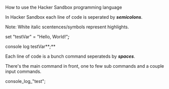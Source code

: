 How to use the Hacker Sandbox programming language

In Hacker Sandbox each line of code is seperated by **_semicolons_**.

Note: White italic scentences/symbols represent highlights.

set "testVar" = "Hello, World!"**_;_**

console log testVar**_;_**

Each line of code is a bunch command seperateds by **_spaces_**.

There's the main command in front, one to few sub commands and a couple input commands.

console_log_"test";